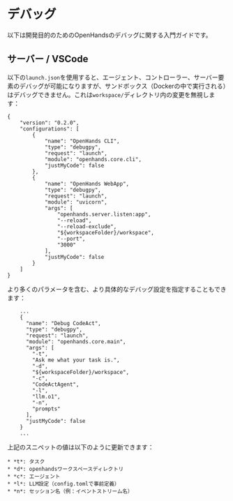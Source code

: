# デバッグ

以下は開発目的のためのOpenHandsのデバッグに関する入門ガイドです。

## サーバー / VSCode

以下の`launch.json`を使用すると、エージェント、コントローラー、サーバー要素のデバッグが可能になりますが、サンドボックス（Dockerの中で実行される）はデバッグできません。これは`workspace/`ディレクトリ内の変更を無視します：

```
{
    "version": "0.2.0",
    "configurations": [
        {
            "name": "OpenHands CLI",
            "type": "debugpy",
            "request": "launch",
            "module": "openhands.core.cli",
            "justMyCode": false
        },
        {
            "name": "OpenHands WebApp",
            "type": "debugpy",
            "request": "launch",
            "module": "uvicorn",
            "args": [
                "openhands.server.listen:app",
                "--reload",
                "--reload-exclude",
                "${workspaceFolder}/workspace",
                "--port",
                "3000"
            ],
            "justMyCode": false
        }
    ]
}
```

より多くのパラメータを含む、より具体的なデバッグ設定を指定することもできます：

```
    ...
    {
      "name": "Debug CodeAct",
      "type": "debugpy",
      "request": "launch",
      "module": "openhands.core.main",
      "args": [
        "-t",
        "Ask me what your task is.",
        "-d",
        "${workspaceFolder}/workspace",
        "-c",
        "CodeActAgent",
        "-l",
        "llm.o1",
        "-n",
        "prompts"
      ],
      "justMyCode": false
    }
    ...
```

上記のスニペットの値は以下のように更新できます：

    * *t*: タスク
    * *d*: openhandsワークスペースディレクトリ
    * *c*: エージェント
    * *l*: LLM設定（config.tomlで事前定義）
    * *n*: セッション名（例：イベントストリーム名）